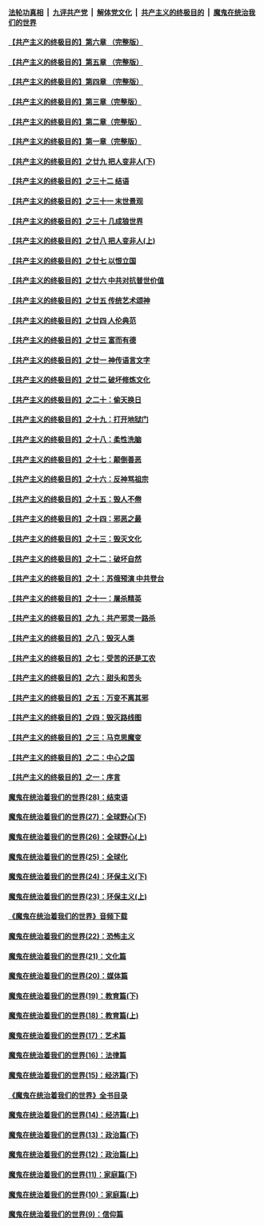 ####  [法轮功真相](../../../../basic/blob/master/README.md?t=07102231) &nbsp;|&nbsp; [九评共产党](../../../../9ping.md/blob/master/README.md?t=07102231) &nbsp;|&nbsp; [解体党文化](../../../../jtdwh.md/blob/master/README.md?t=07102231)  &nbsp;|&nbsp; [共产主义的终极目的](../../../../gczydzjmd.md/blob/master/README.md?t=07102231) &nbsp;|&nbsp; [魔鬼在统治我们的世界](../../../../mgztzwmdsj.md/blob/master/README.md?t=07102231) 

#### [【共产主义的终极目的】第六章 （完整版）](../pages/nsc422/n11428913.md?t=07102231) 

#### [【共产主义的终极目的】第五章 （完整版）](../pages/nsc422/n11428912.md?t=07102231) 

#### [【共产主义的终极目的】第四章 （完整版）](../pages/nsc422/n11428907.md?t=07102231) 

#### [【共产主义的终极目的】第三章（完整版）](../pages/nsc422/n11428848.md?t=07102231) 

#### [【共产主义的终极目的】第二章（完整版）](../pages/nsc422/n11428831.md?t=07102231) 

#### [【共产主义的终极目的】第一章（完整版）](../pages/nsc422/n11417651.md?t=07102231) 

#### [【共产主义的终极目的】之廿九 把人变非人(下)](../pages/nsc422/n11344140.md?t=07102231) 

#### [【共产主义的终极目的】之三十二 结语](../pages/nsc422/n11360535.md?t=07102231) 

#### [【共产主义的终极目的】之三十一 末世景观](../pages/nsc422/n11351129.md?t=07102231) 

#### [【共产主义的终极目的】之三十 几成狼世界](../pages/nsc422/n11348280.md?t=07102231) 

#### [【共产主义的终极目的】之廿八 把人变非人(上)](../pages/nsc422/n11340492.md?t=07102231) 

#### [【共产主义的终极目的】之廿七 以恨立国](../pages/nsc422/n11336944.md?t=07102231) 

#### [【共产主义的终极目的】之廿六 中共对抗普世价值](../pages/nsc422/n11324785.md?t=07102231) 

#### [【共产主义的终极目的】之廿五 传统艺术颂神](../pages/nsc422/n11296396.md?t=07102231) 

#### [【共产主义的终极目的】之廿四 人伦典范](../pages/nsc422/n11296397.md?t=07102231) 

#### [【共产主义的终极目的】之廿三 富而有德](../pages/nsc422/n11283598.md?t=07102231) 

#### [【共产主义的终极目的】之廿一 神传语言文字](../pages/nsc422/n11263265.md?t=07102231) 

#### [【共产主义的终极目的】之廿二 破坏修炼文化](../pages/nsc422/n11245728.md?t=07102231) 

#### [【共产主义的终极目的】之二十：偷天换日](../pages/nsc422/n11238846.md?t=07102231) 

#### [【共产主义的终极目的】之十九：打开地狱门](../pages/nsc422/n11206376.md?t=07102231) 

#### [【共产主义的终极目的】之十八：柔性洗脑](../pages/nsc422/n11199994.md?t=07102231) 

#### [【共产主义的终极目的】之十七：颠倒善恶](../pages/nsc422/n11179782.md?t=07102231) 

#### [【共产主义的终极目的】之十六：反神骂祖宗](../pages/nsc422/n11166798.md?t=07102231) 

#### [【共产主义的终极目的】之十五：毁人不倦](../pages/nsc422/n11166792.md?t=07102231) 

#### [【共产主义的终极目的】之十四：邪恶之最](../pages/nsc422/n11150249.md?t=07102231) 

#### [【共产主义的终极目的】之十三：毁灭文化](../pages/nsc422/n11135227.md?t=07102231) 

#### [【共产主义的终极目的】之十二：破坏自然](../pages/nsc422/n11135214.md?t=07102231) 

#### [【共产主义的终极目的】之十：苏俄预演 中共登台](../pages/nsc422/n11118424.md?t=07102231) 

#### [【共产主义的终极目的】之十一：屠杀精英](../pages/nsc422/n11118442.md?t=07102231) 

#### [【共产主义的终极目的】之九：共产邪灵一路杀](../pages/nsc422/n11114139.md?t=07102231) 

#### [【共产主义的终极目的】之八：毁灭人类](../pages/nsc422/n11108503.md?t=07102231) 

#### [【共产主义的终极目的】之七：受苦的还是工农](../pages/nsc422/n11101809.md?t=07102231) 

#### [【共产主义的终极目的】之六：甜头和苦头](../pages/nsc422/n11096971.md?t=07102231) 

#### [【共产主义的终极目的】之五：万变不离其邪](../pages/nsc422/n11091285.md?t=07102231) 

#### [【共产主义的终极目的】之四：毁灭路线图](../pages/nsc422/n11086284.md?t=07102231) 

#### [【共产主义的终极目的】之三：马克思魔变](../pages/nsc422/n11061941.md?t=07102231) 

#### [【共产主义的终极目的】之二：中心之国](../pages/nsc422/n11047728.md?t=07102231) 

#### [【共产主义的终极目的】之一：序言](../pages/nsc422/n11086077.md?t=07102231) 

#### [魔鬼在统治着我们的世界(28)：结束语](../pages/nsc422/n10936246.md?t=07102231) 

#### [魔鬼在统治着我们的世界(27)：全球野心(下)](../pages/nsc422/n10928319.md?t=07102231) 

#### [魔鬼在统治着我们的世界(26)：全球野心(上)](../pages/nsc422/n10900318.md?t=07102231) 

#### [魔鬼在统治着我们的世界(25)：全球化](../pages/nsc422/n10788205.md?t=07102231) 

#### [魔鬼在统治着我们的世界(24)：环保主义(下)](../pages/nsc422/n10695307.md?t=07102231) 

#### [魔鬼在统治着我们的世界(23)：环保主义(上)](../pages/nsc422/n10688613.md?t=07102231) 

#### [《魔鬼在统治着我们的世界》音频下载](../pages/nsc422/n10635553.md?t=07102231) 

#### [魔鬼在统治着我们的世界(22)：恐怖主义](../pages/nsc422/n10614727.md?t=07102231) 

#### [魔鬼在统治着我们的世界(21)：文化篇](../pages/nsc422/n10597706.md?t=07102231) 

#### [魔鬼在统治着我们的世界(20)：媒体篇](../pages/nsc422/n10586579.md?t=07102231) 

#### [魔鬼在统治着我们的世界(19)：教育篇(下)](../pages/nsc422/n10564808.md?t=07102231) 

#### [魔鬼在统治着我们的世界(18)：教育篇(上)](../pages/nsc422/n10526970.md?t=07102231) 

#### [魔鬼在统治着我们的世界(17)：艺术篇](../pages/nsc422/n10499093.md?t=07102231) 

#### [魔鬼在统治着我们的世界(16)：法律篇](../pages/nsc422/n10485969.md?t=07102231) 

#### [魔鬼在统治着我们的世界(15)：经济篇(下)](../pages/nsc422/n10469975.md?t=07102231) 

#### [《魔鬼在统治着我们的世界》全书目录](../pages/nsc422/n10464261.md?t=07102231) 

#### [魔鬼在统治着我们的世界(14)：经济篇(上)](../pages/nsc422/n10457370.md?t=07102231) 

#### [魔鬼在统治着我们的世界(13)：政治篇(下)](../pages/nsc422/n10448270.md?t=07102231) 

#### [魔鬼在统治着我们的世界(12)：政治篇(上)](../pages/nsc422/n10444576.md?t=07102231) 

#### [魔鬼在统治着我们的世界(11)：家庭篇(下)](../pages/nsc422/n10440961.md?t=07102231) 

#### [魔鬼在统治着我们的世界(10)：家庭篇(上)](../pages/nsc422/n10435448.md?t=07102231) 

#### [魔鬼在统治着我们的世界(9)：信仰篇](../pages/nsc422/n10432159.md?t=07102231) 

